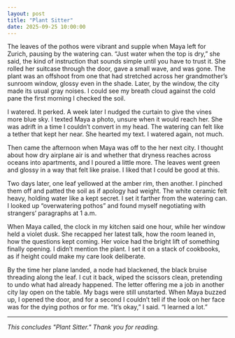 ```yaml
---
layout: post
title: "Plant Sitter"
date: 2025-09-25 10:00:00
---
```


The leaves of the pothos were vibrant and supple when Maya left for Zurich, pausing by the watering can. “Just water when the top is dry,” she said, the kind of instruction that sounds simple until you have to trust it. She rolled her suitcase through the door, gave a small wave, and was gone. The plant was an offshoot from one that had stretched across her grandmother’s sunroom window, glossy even in the shade.  Later, by the window, the city made its usual gray noises. I could see my breath cloud against the cold pane the first morning I checked the soil.

<!--more-->

I watered. It perked. A week later I nudged the curtain to give the vines more blue sky. I texted Maya a photo, unsure when it would reach her. She was adrift in a time I couldn’t convert in my head. The watering can felt like a tether that kept her near. She hearted my text. I watered again, not much.

Then came the afternoon when Maya was off to the her next city. I thought about how dry airplane air is and whether that dryness reaches across oceans into apartments, and I poured a little more. The leaves went green and glossy in a way that felt like praise. I liked that I could be good at this.

Two days later, one leaf yellowed at the amber rim, then another. I pinched them off and patted the soil as if apology had weight. The white ceramic felt heavy, holding water like a kept secret. I set it farther from the watering can. I looked up “overwatering pothos” and found myself negotiating with strangers’ paragraphs at 1 a.m.

When Maya called, the clock in my kitchen said one hour, while her window held a violet dusk. She recapped her latest talk, how the room leaned in, how the questions kept coming. Her voice had the bright lift of something finally opening. I didn’t mention the plant. I set it on a stack of cookbooks, as if height could make my care look deliberate.

By the time her plane landed, a node had blackened, the black bruise threading along the leaf. I cut it back, wiped the scissors clean, pretending to undo what had already happened. The letter offering me a job in another city lay open on the table. My bags were still unstarted. When Maya buzzed up, I opened the door, and for a second I couldn’t tell if the look on her face was for the dying pothos or for me. “It’s okay,” I said. “I learned a lot.”

---

*This concludes "Plant Sitter." Thank you for reading.*